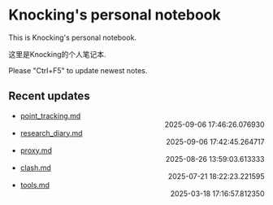 
# Knocking's personal notebook

This is Knocking's personal notebook.

这里是Knocking的个人笔记本.

Please "Ctrl+F5" to update newest notes.

## Recent updates
- [point_tracking.md](papers/point_tracking/) <div style="text-align: right">2025-09-06 17:46:26.076930</div>
- [research_diary.md](papers/research_diary/) <div style="text-align: right">2025-09-06 17:42:45.264717</div>
- [proxy.md](docker/proxy/) <div style="text-align: right">2025-08-26 13:59:03.613333</div>
- [clash.md](Web/clash/) <div style="text-align: right">2025-07-21 18:22:23.221595</div>
- [tools.md](papers/tools/) <div style="text-align: right">2025-03-18 17:16:57.812350</div>
